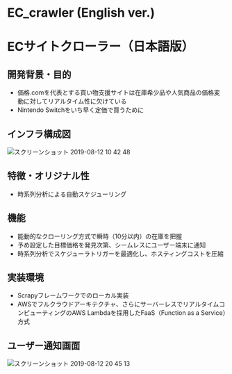 # EC_crawler (English ver.)

# ECサイトクローラー（日本語版）

## 開発背景・目的

- 価格.comを代表とする買い物支援サイトは在庫希少品や人気商品の価格変動に対してリアルタイム性に欠けている
- Nintendo Switchをいち早く定価で買うために

## インフラ構成図

![スクリーンショット 2019-08-12 10 42 48](https://user-images.githubusercontent.com/36617009/62842624-478a6000-bcee-11e9-9304-9a6e4bb368cd.png)

## 特徴・オリジナル性

- 時系列分析による自動スケジューリング

## 機能

- 能動的なクローリング方式で瞬時（10分以内）の在庫を把握
- 予め設定した目標価格を発見次第、シームレスにユーザー端末に通知
- 時系列分析でスケジューラトリガーを最適化し、ホスティングコストを圧縮

## 実装環境

- Scrapyフレームワークでのローカル実装
- AWSでフルクラウドアーキテクチャ、さらにサーバーレスでリアルタイムコンピューティングのAWS Lambdaを採用したFaaS（Function as a Service）方式

## ユーザー通知画面
![スクリーンショット 2019-08-12 20 45 13](https://user-images.githubusercontent.com/36617009/62862882-2bb0a980-bd42-11e9-9569-e1b524794bf5.png)
